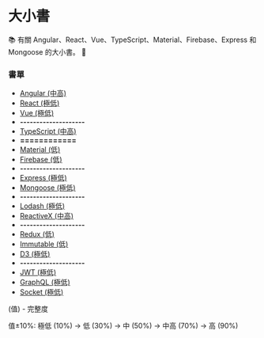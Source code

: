 # 大小書

:books: 有關 Angular、React、Vue、TypeScript、Material、Firebase、Express 和 Mongoose 的大小書。 :memo:

### 書單

* [Angular (中高)](https://github.com/Shyam-Chen/Big-Little-Books/blob/master/Angular/README.md)
* [React (極低)](https://github.com/Shyam-Chen/Big-Little-Books/blob/master/React/README.md)
* [Vue (極低)](https://github.com/Shyam-Chen/Big-Little-Books/blob/master/Vue/README.md)
* **--------------------**
* [TypeScript (中高)](https://github.com/Shyam-Chen/Big-Little-Books/blob/master/TypeScript.md)
* **============**
* [Material (低)](https://github.com/Shyam-Chen/Big-Little-Books/blob/master/Material.md)
* [Firebase (低)](https://github.com/Shyam-Chen/Big-Little-Books/blob/master/Firebase.md)
* **--------------------**
* [Express (極低)](https://github.com/Shyam-Chen/Big-Little-Books/blob/master/Express.md)
* [Mongoose (極低)](https://github.com/Shyam-Chen/Big-Little-Books/blob/master/Mongoose.md)
* **--------------------**
* [Lodash (極低)](https://github.com/Shyam-Chen/Big-Little-Books/blob/master/Lodash.md)
* [ReactiveX (中高)](https://github.com/Shyam-Chen/Big-Little-Books/blob/master/ReactiveX.md)
* **--------------------**
* [Redux (低)](https://github.com/Shyam-Chen/Big-Little-Books/blob/master/Redux.md)
* [Immutable (低)](https://github.com/Shyam-Chen/Big-Little-Books/blob/master/Immutable.md)
* [D3 (極低)](https://github.com/Shyam-Chen/Big-Little-Books/blob/master/D3.md)
* **--------------------**
* [JWT (極低)](https://github.com/Shyam-Chen/Big-Little-Books/blob/master/JWT.md)
* [GraphQL (極低)](https://github.com/Shyam-Chen/Big-Little-Books/blob/master/GraphQL.md)
* [Socket (極低)](https://github.com/Shyam-Chen/Big-Little-Books/blob/master/Socket.md)

(值) - 完整度

值±10%: 極低 (10%) -> 低 (30%) -> 中 (50%) -> 中高 (70%) -> 高 (90%)
